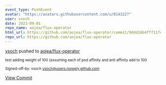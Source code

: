 ```yaml
---
event_type: PushEvent
avatar: "https://avatars.githubusercontent.com/u/814322?"
user: vsoch
date: 2023-09-01
repo_name: aojea/flux-operator
html_url: https://github.com/aojea/flux-operator/commit/9ddd16b4fff11fc496701ba11e75b25cf6d73d6c
repo_url: https://github.com/aojea/flux-operator
---
```


<a href='https://github.com/vsoch' target='_blank'>vsoch</a> pushed to <a href='https://github.com/aojea/flux-operator' target='_blank'>aojea/flux-operator</a>

<small>test adding weight of 100 (assuming each of pod affinity and anti affinity add to 100

Signed-off-by: vsoch <vsoch@users.noreply.github.com></small>

<a href='https://github.com/aojea/flux-operator/commit/9ddd16b4fff11fc496701ba11e75b25cf6d73d6c' target='_blank'>View Commit</a>